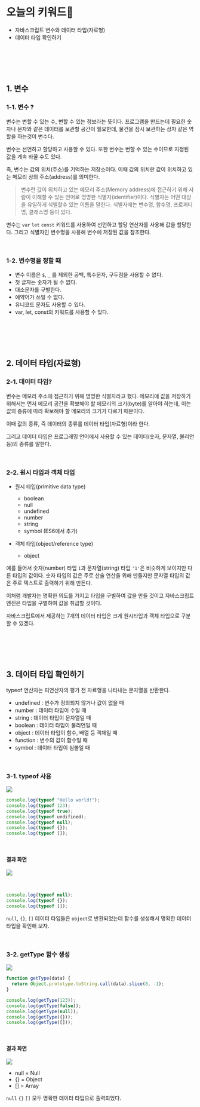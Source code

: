 # 오늘의 키워드📌

- 자바스크립트 변수와 데이터 타입(자료형)
- 데이터 타입 확인하기

<br><br><br><br>

## 1. 변수

### 1-1. 변수 ?

변수는 변할 수 있는 수, 변할 수 있는 정보라는 뜻이다. 프로그램을 만드는데 필요한 숫자나 문자와 같은 데이터를 보관할 공간이 필요한데, 물건을 잠시 보관하는 상자 같은 역할을 하는것이 변수다.

변수는 선언하고 할당하고 사용할 수 있다. 또한 변수는 변할 수 있는 수이므로 지정된 값을 계속 바꿀 수도 있다.

즉, 변수는 값의 위치(주소)를 기억하는 저장소이다. 이때 값의 위치란 값이 위치하고 있는 메모리 상의 주소(address)를 의미한다.

> 변수란 값이 위치하고 있는 메모리 주소(Memory address)에 접근하기 위해 사람이 이해할 수 있는 언어로 명명한 식별자(identifier)이다. 식별자는 어떤 대상을 유일하게 식별할수 있는 이름을 말한다. 식별자에는 변수명, 함수명, 프로퍼티명, 클래스명 등이 있다.

변수는 `var` `let` `const` 키워드를 사용하여 선언하고 할당 연산자를 사용해 값을 할당한다. 그리고 식별자인 변수명을 사용해 변수에 저장된 값을 참조한다.

<br>

### 1-2. 변수명을 정할 때

- 변수 이름은 `$`, `_` 를 제외한 공백, 특수문자, 구두점을 사용할 수 없다.
- 첫 글자는 숫자가 될 수 없다.
- 대소문자를 구별한다.
- 예약어가 쓰일 수 없다.
- 유니코드 문자도 사용할 수 있다.
- var, let, const의 키워드를 사용할 수 있다.

<br><br><br><br>

## 2. 데이터 타입(자료형)

### 2-1. 데이터 타입?

변수는 메모리 주소에 접근하기 위해 명명한 식별자라고 했다. 메모리에 값을 저장하기 위해서는 먼저 메모리 공간을 확보해야 할 메모리의 크기(byte)를 알아야 하는데, 이는 값의 종류에 따라 확보해야 할 메모리의 크기가 다르기 때문이다.

이때 값의 종류, 즉 데이터의 종류를 데이터 타입(자료형)이라 한다.

그리고 데이터 타입은 프로그래밍 언어에서 사용할 수 있는 데이터(숫자, 문자열, 불리언 등)의 종류를 말한다.

<br>

### 2-2. 원시 타입과 객체 타입

- 원시 타입(primitive data type)

  - boolean
  - null
  - undefined
  - number
  - string
  - symbol (ES6에서 추가)

- 객체 타입(object/reference type)
  - object

예를 들어서 숫자(number) 타입 `1`과 문자열(string) 타입 `'1'`은 비슷하게 보이지만 다른 타입의 값이다. 숫자 타입의 값은 주로 산술 연산을 위해 만들지만 문자열 타입의 값은 주로 텍스트로 출력하기 위해 만든다.

이처럼 개발자는 명확한 의도를 가지고 타입을 구별하여 값을 만들 것이고 자바스크립트 엔진은 타입을 구별하여 값을 취급할 것이다.

자바스크립트에서 제공하는 7개의 데이터 타입은 크게 원시타입과 객체 타입으로 구분할 수 있겠다.

<br><br><br><br>

## 3. 데이터 타입 확인하기

typeof 연산자는 피연산자의 평가 전 자료형을 나타내는 문자열을 반환한다.

- undefined : 변수가 정의되지 않거나 값이 없을 때
- number : 데이터 타입이 수일 때
- string : 데이터 타입이 문자열일 때
- boolean : 데이터 타입이 불리언일 때
- object : 데이터 타입이 함수, 배열 등 객체일 때
- function : 변수의 값이 함수일 때
- symbol : 데이터 타입이 심볼일 때

<br>

### 3-1. typeof 사용

![](https://images.velog.io/images/new__world/post/e4817b66-8d5e-4b9c-ba27-6d3f1138eafa/image.png)

```js
console.log(typeof "Hello world!");
console.log(typeof 123);
console.log(typeof true);
console.log(typeof undifined);
console.log(typeof null);
console.log(typeof {});
console.log(typeof []);
```

<br>

#### 결과 화면

![](https://images.velog.io/images/new__world/post/cacd7cec-e567-4dab-9b7d-766600ef5ca3/image.png)

<br>

```js
console.log(typeof null);
console.log(typeof {});
console.log(typeof []);
```

`null`, `{}`, `[]` 데이터 타입들은 `object`로 반환되었는데 함수를 생성해서 명확한 데이터 타입을 확인해 보자.

<br>

### 3-2. getType 함수 생성

![](https://images.velog.io/images/new__world/post/11bb9439-84d2-44de-9ff3-c2edfe514c2e/image.png)

```js
function getType(data) {
  return Object.prototype.toString.call(data).slice(8, -1);
}

console.log(getType(123));
console.log(getType(false));
console.log(getType(null));
console.log(getType({}));
console.log(getType([]));
```

<br>

#### 결과 화면

![](https://images.velog.io/images/new__world/post/5b8a907e-abc9-43dc-95a2-2c7fd39abca0/image.png)

- null = Null
- {} = Object
- [] = Array

`null` `{}` `[]` 모두 명확한 데이터 타입으로 출력되었다.
